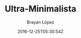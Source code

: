 ---
title: "Ultra-Minimalista"
github: https://github.com/brxyxncorp/ultra-minimalista
demo: https://brxyxncorp.github.io/ultra-minimalista/
author: Brayan López
ssg:
  - Jekyll
cms:
  - No Cms
date: 2016-12-25T05:30:54Z
github_branch: master
---